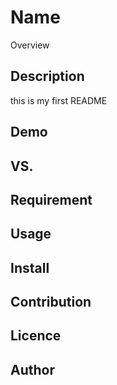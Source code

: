 Name
====

Overview

## Description
this is my first README



## Demo

## VS. 

## Requirement

## Usage

## Install

## Contribution

## Licence



## Author


